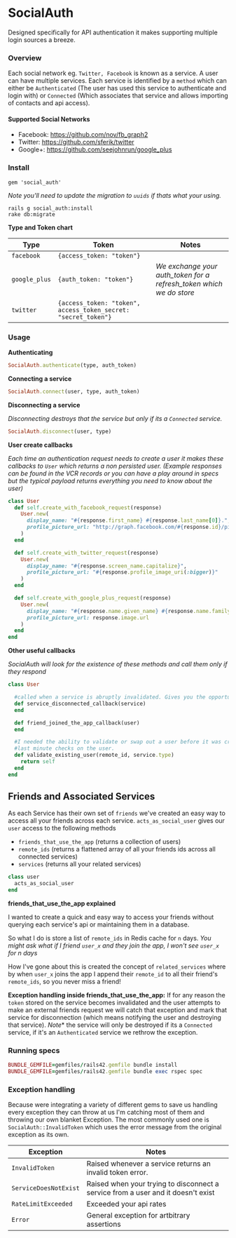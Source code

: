 # SocialAuth

Designed specifically for API authentication it makes supporting multiple login sources a breeze.

### Overview
Each social network eg. `Twitter, Facebook` is known as a service. A user can have multiple services.
Each service is identified by a `method` which can either be `Authenticated` (The user has used this service to authenticate and login with) or `Connected` (Which associates that service and allows importing of contacts and api access).

#### Supported Social Networks
- Facebook: https://github.com/nov/fb_graph2
- Twitter:  https://github.com/sferik/twitter
- Google+: https://github.com/seejohnrun/google_plus

### Install
```
gem 'social_auth'
```

*Note you'll need to update the migration to `uuids` if thats what your using.*

```
rails g social_auth:install
rake db:migrate
```
**Type and Token chart**

Type | Token | Notes
--- | --- | ---
`facebook`| `{access_token: "token"}`
`google_plus`| `{auth_token: "token"}`| *We exchange your auth_token for a refresh_token which we do store*
`twitter`| `{access_token: "token", access_token_secret: "secret_token"}`

### Usage
**Authenticating**

```ruby
SocialAuth.authenticate(type, auth_token)
```

**Connecting a service**

```ruby
SocialAuth.connect(user, type, auth_token)
```

**Disconnecting a service**

*Disconnecting destroys that the service but only if its a `Connected` service.*
```ruby
SocialAuth.disconnect(user, type)
```

**User create callbacks**

*Each time an authentication request needs to create a user it makes these callbacks to `User` which returns a non persisted user.
(Example responses can be found in the VCR records or you can have a play around in specs but the typical payload returns everything you need to know about the user)*

```ruby
class User
  def self.create_with_facebook_request(response)
    User.new(
      display_name: "#{response.first_name} #{response.last_name[0]}.",
      profile_picture_url: "http://graph.facebook.com/#{response.id}/picture?type=small"
    )
  end

  def self.create_with_twitter_request(response)
    User.new(
      display_name: "#{response.screen_name.capitalize}",
      profile_picture_url: "#{response.profile_image_uri(:bigger)}"
    )
  end

  def self.create_with_google_plus_request(response)
    User.new(
      display_name: "#{response.name.given_name} #{response.name.family_name[0]}.",
      profile_picture_url: response.image.url
    )
  end
end
```
**Other useful callbacks**

*SocialAuth will look for the existence of these methods and call them only if they respond*
```ruby
class User

  #called when a service is abruptly invalidated. Gives you the opportunity to act or inform your users
  def service_disconnected_callback(service)
  end

  def friend_joined_the_app_callback(user)
  end

  #I needed the ability to validate or swap out a user before it was created so this method can perform
  #last minute checks on the user.
  def validate_existing_user(remote_id, service.type)
    return self
  end
end
```

## Friends and Associated Services

As each Service has their own set of `friends` we've created an easy way to access all your friends across each service. `acts_as_social_user` gives our `user` access to the following methods
- `friends_that_use_the_app` (returns a collection of users)
- `remote_ids` (returns a flattened array of all your friends ids across all connected services)
- `services` (returns all your related services)

```ruby
class user
  acts_as_social_user
end
```

**friends_that_use_the_app explained**

I wanted to create a quick and easy way to access your friends without querying each service's api or maintaining them in a database.

So what I do is store a list of `remote_ids` in Redis cache for `n` days.
*You might ask what if I friend `user_x` and they join the app, I won't see `user_x` for n days*

How I've gone about this is created the concept of `related_services` where by when `user_x` joins the app I append their `remote_id` to all their friend's `remote_ids`, so you never miss a friend!

**Exception handling inside friends_that_use_the_app:**
If for any reason the `token` stored on the service becomes invalidated and the user attempts to make an external  friends request we will catch that exception and mark that service for disconnection (which means notifying the user and destroying that service). *Note** the service will only be destroyed if its a `Connected` service, if it's an `Authenticated` service we rethrow the exception.

### Running specs

```ruby
BUNDLE_GEMFILE=gemfiles/rails42.gemfile bundle install
BUNDLE_GEMFILE=gemfiles/rails42.gemfile bundle exec rspec spec
```

### Exception handling
Because were integrating a variety of different gems to save us handling every exception they can throw at us I'm catching most of them and throwing our own blanket Exception. The most commonly used one is `SocialAuth::InvalidToken` which uses the error message from the original exception as its own.

Exception | Notes
--- | ---
`InvalidToken`| Raised whenever a service returns an invalid token error.
`ServiceDoesNotExist`| Raised when your trying to disconnect a service from a user and it doesn't exist
`RateLimitExceeded`| Exceeded your api rates
`Error`| General exception for artbitrary assertions
